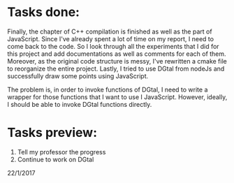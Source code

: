 # Tasks done:
Finally, the chapter of C++ compilation is finished as well as the part of JavaScript.
Since I've already spent a lot of time on my report, I need to come back to the code.
So I look through all the experiments that I did for this project and add documentations as
well as comments for each of them. Moreover, as the original code structure is messy, I've
rewritten a cmake file to reorganize the entire project.
Lastly, I tried to use DGtal from nodeJs and successfully draw some points using JavaScript.

The problem is, in order to invoke functions of DGtal, I need to write a wrapper for those functions
that I want to use I JavaScript. However, ideally, I should be able to invoke DGtal functions directly.   

# Tasks preview:
1. Tell my professor the progress
2. Continue to work on DGtal

22/1/2017
